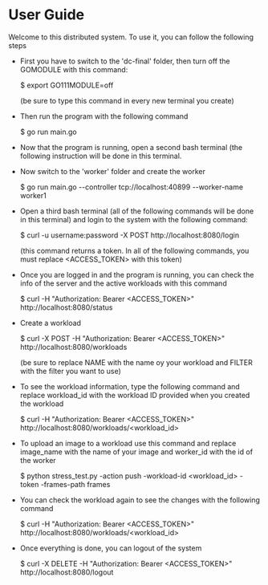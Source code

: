 User Guide
==========
Welcome to this distributed system. To use it, you can follow the following steps

- First you have to switch to the 'dc-final' folder, then turn off the GOMODULE with this command:
	
	$ export GO111MODULE=off

  (be sure to type this command in every new terminal you create)

- Then run the program with the following command 
	
	$ go run main.go

- Now that the program is running, open a second bash terminal (the following instruction will be done
  in this terminal. 
- Now switch to the 'worker' folder and create the worker 
	
	$ go run main.go --controller tcp://localhost:40899 --worker-name worker1

- Open a third bash terminal (all of the following commands will be done in this terminal)
  and login to the system with the following command:

	$ curl -u username:password -X POST http://localhost:8080/login

  (this command returns a token. In all of the following commands, you must replace <ACCESS_TOKEN>
  with this token)

- Once you are logged in and the program is running, you can check the info of the server
  and the active workloads with this command

	$ curl -H "Authorization: Bearer <ACCESS_TOKEN>" http://localhost:8080/status


- Create a workload

	$ curl -X POST -H "Authorization: Bearer <ACCESS_TOKEN>" http://localhost:8080/workloads

  (be sure to replace NAME with the name oy your workload and FILTER with the filter you want to use)

- To see the workload information, type the following command and replace workload_id with the 
  workload ID provided when you created the workload

	$ curl -H "Authorization: Bearer <ACCESS_TOKEN>" http://localhost:8080/workloads/<workload_id>

- To upload an image to a workload use this command and replace image_name with the name of
  your image and worker_id with the id of the worker

	$ python stress_test.py -action push -workload-id <workload_id> -token <token> -frames-path frames

- You can check the workload again to see the changes with the following command

	$ curl -H "Authorization: Bearer <ACCESS_TOKEN>" http://localhost:8080/workloads/<workload_id>

- Once everything is done, you can logout of the system

	$ curl -X DELETE -H "Authorization: Bearer <ACCESS_TOKEN>" http://localhost:8080/logout

